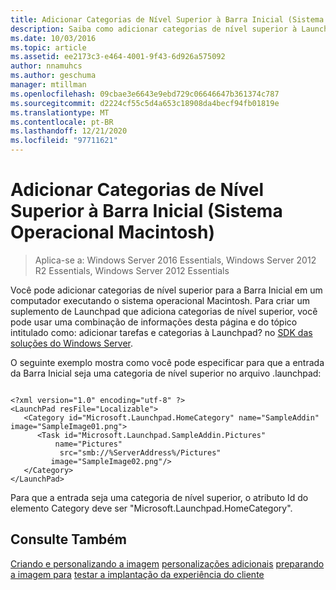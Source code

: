 ```yaml
---
title: Adicionar Categorias de Nível Superior à Barra Inicial (Sistema Operacional Macintosh)
description: Saiba como adicionar categorias de nível superior à Launchpad em um computador que executa o sistema operacional Macintosh.
ms.date: 10/03/2016
ms.topic: article
ms.assetid: ee2173c3-e464-4001-9f43-6d926a575092
author: nnamuhcs
ms.author: geschuma
manager: mtillman
ms.openlocfilehash: 09cbae3e6643e9ebd729c06646647b361374c787
ms.sourcegitcommit: d2224cf55c5d4a653c18908da4becf94fb01819e
ms.translationtype: MT
ms.contentlocale: pt-BR
ms.lasthandoff: 12/21/2020
ms.locfileid: "97711621"
---
```

# <a name="add-top-level-categories-to-the-launchpad-macintosh-operating-system"></a>Adicionar Categorias de Nível Superior à Barra Inicial (Sistema Operacional Macintosh)

>Aplica-se a: Windows Server 2016 Essentials, Windows Server 2012 R2 Essentials, Windows Server 2012 Essentials

Você pode adicionar categorias de nível superior para a Barra Inicial em um computador executando o sistema operacional Macintosh. Para criar um suplemento de Launchpad que adiciona categorias de nível superior, você pode usar uma combinação de informações desta página e do tópico intitulado como: adicionar tarefas e categorias à Launchpad? no [SDK das soluções do Windows Server](https://go.microsoft.com/fwlink/?LinkID=248648).

 O seguinte exemplo mostra como você pode especificar para que a entrada da Barra Inicial seja uma categoria de nível superior no arquivo .launchpad:

```

<?xml version="1.0" encoding="utf-8" ?>
<LaunchPad resFile="Localizable">
   <Category id="Microsoft.Launchpad.HomeCategory" name="SampleAddin"  image="SampleImage01.png">
      <Task id="Microsoft.Launchpad.SampleAddin.Pictures"
          name="Pictures"
           src="smb://%ServerAddress%/Pictures"
         image="SampleImage02.png"/>
   </Category>
</LaunchPad>
```

 Para que a entrada seja uma categoria de nível superior, o atributo Id do elemento Category deve ser "Microsoft.Launchpad.HomeCategory".

## <a name="see-also"></a>Consulte Também
 [Criando e personalizando a imagem](Creating-and-Customizing-the-Image.md) [personalizações adicionais](Additional-Customizations.md) [preparando a imagem para](Preparing-the-Image-for-Deployment.md) [testar a implantação da experiência do cliente](Testing-the-Customer-Experience.md)